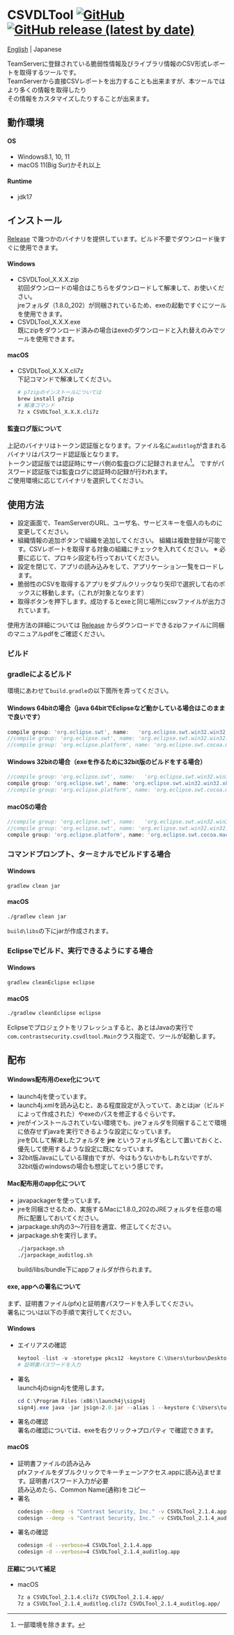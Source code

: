 # CSVDLTool [![GitHub](https://img.shields.io/github/license/Contrast-Security-OSS/CSVDLTool?color=blightgreen)](LICENSE) [![GitHub release (latest by date)](https://img.shields.io/github/v/release/Contrast-Security-OSS/CSVDLTool)](https://github.com/Contrast-Security-OSS/CSVDLTool/releases/latest)
[English](https://github.com/Contrast-Security-OSS/CSVDLTool/blob/main/README.md) | Japanese

TeamServerに登録されている脆弱性情報及びライブラリ情報のCSV形式レポートを取得するツールです。  
TeamServerから直接CSVレポートを出力することも出来ますが、本ツールではより多くの情報を取得したり  
その情報をカスタマイズしたりすることが出来ます。  

## 動作環境
#### OS
- Windows8.1, 10, 11
- macOS 11(Big Sur)かそれ以上

#### Runtime
- jdk17

## インストール
[Release](https://github.com/Contrast-Security-OSS/CSVDLTool/releases/latest) で幾つかのバイナリを提供しています。ビルド不要でダウンロード後すぐに使用できます。  
#### Windows
- CSVDLTool_X.X.X.zip  
  初回ダウンロードの場合はこちらをダウンロードして解凍して、お使いください。  
  jreフォルダ（1.8.0_202）が同梱されているため、exeの起動ですぐにツールを使用できます。
- CSVDLTool_X.X.X.exe  
  既にzipをダウンロード済みの場合はexeのダウンロードと入れ替えのみでツールを使用できます。
#### macOS
- CSVDLTool_X.X.X.cli7z  
  下記コマンドで解凍してください。  
  ```bash
  # p7zipのインストールについては
  brew install p7zip
  # 解凍コマンド
  7z x CSVDLTool_X.X.X.cli7z
  ```
#### 監査ログ版について
上記のバイナリはトークン認証版となります。ファイル名に`auditlog`が含まれるバイナリはパスワード認証版となります。  
トークン認証版では認証時にサーバ側の監査ログに記録されません[^1]。 ですがパスワード認証版では監査ログに認証時の記録が行われます。  
ご使用環境に応じてバイナリを選択してください。
[^1]: 一部環境を除きます。

## 使用方法
- 設定画面で、TeamServerのURL、ユーザ名、サービスキーを個人のものに変更してください。
- 組織情報の追加ボタンで組織を追加してください。
  組織は複数登録が可能です。CSVレポートを取得する対象の組織にチェックを入れてください。
  ※ 必要に応じて、プロキシ設定も行っておいてください。
- 設定を閉じて、アプリの読み込みをして、アプリケーション一覧をロードします。
- 脆弱性のCSVを取得するアプリをダブルクリックなり矢印で選択して右のボックスに移動します。（これが対象となります）
- 取得ボタンを押下します。成功するとexeと同じ場所にcsvファイルが出力されています。

使用方法の詳細については [Release](https://github.com/Contrast-Security-OSS/CSVDLTool/releases/latest) からダウンロードできるzipファイルに同梱のマニュアルpdfをご確認ください。

### ビルド
### gradleによるビルド
環境にあわせて`build.gradle`の以下箇所を弄ってください。
#### Windows 64bitの場合（java 64bitでEclipseなど動かしている場合はこのままで良いです）
```gradle
compile group: 'org.eclipse.swt', name:   'org.eclipse.swt.win32.win32.x86_64', version: '4.3'
//compile group: 'org.eclipse.swt', name: 'org.eclipse.swt.win32.win32.x86', version: '4.3'
//compile group: 'org.eclipse.platform', name: 'org.eclipse.swt.cocoa.macosx.x86_64', version: '3.109.0', transitive: false
```
#### Windows 32bitの場合（exeを作るために32bit版のビルドをする場合）
```gradle
//compile group: 'org.eclipse.swt', name:   'org.eclipse.swt.win32.win32.x86_64', version: '4.3'
compile group: 'org.eclipse.swt', name: 'org.eclipse.swt.win32.win32.x86', version: '4.3'
//compile group: 'org.eclipse.platform', name: 'org.eclipse.swt.cocoa.macosx.x86_64', version: '3.109.0', transitive: false
```
#### macOSの場合
```gradle
//compile group: 'org.eclipse.swt', name:   'org.eclipse.swt.win32.win32.x86_64', version: '4.3'
//compile group: 'org.eclipse.swt', name: 'org.eclipse.swt.win32.win32.x86', version: '4.3'
compile group: 'org.eclipse.platform', name: 'org.eclipse.swt.cocoa.macosx.x86_64', version: '3.109.0', transitive: false
```

### コマンドプロンプト、ターミナルでビルドする場合
#### Windows
```powershell
gradlew clean jar
```
#### macOS
```bash
./gradlew clean jar
```
`build\libs`の下にjarが作成されます。

### Eclipseでビルド、実行できるようにする場合
#### Windows
```powershell
gradlew cleanEclipse eclipse
```
#### macOS
```bash
./gradlew cleanEclipse eclipse
```
Eclipseでプロジェクトをリフレッシュすると、あとはJavaの実行で`com.contrastsecurity.csvdltool.Main`クラス指定で、ツールが起動します。

## 配布
#### Windows配布用のexe化について
- launch4jを使っています。
- launch4j.xmlを読み込むと、ある程度設定が入っていて、あとはjar（ビルドによって作成された）やexeのパスを修正するぐらいです。
- jreがインストールされていない環境でも、jreフォルダを同梱することで環境に依存せずjavaを実行できるような設定になっています。  
  jreをDLして解凍したフォルダを **jre** というフォルダ名として置いておくと、優先して使用するような設定に既になっています。
- 32bit版Javaにしている理由ですが、今はもうないかもしれないですが、32bit版のwindowsの場合も想定してという感じです。
#### Mac配布用のapp化について
- javapackagerを使っています。
- jreを同梱させるため、実施するMacに1.8.0_202のJREフォルダを任意の場所に配置しておいてください。
- jarpackage.sh内の3〜7行目を適宜、修正してください。
- jarpackage.shを実行します。
  ```bash
  ./jarpackage.sh
  ./jarpackage_auditlog.sh
  ```
  build/libs/bundle下にappフォルダが作られます。

#### exe, appへの署名について
まず、証明書ファイル(pfx)と証明書パスワードを入手してください。  
署名についは以下の手順で実行してください。  
#### Windows  
- エイリアスの確認
  ```powershell
  keytool -list -v -storetype pkcs12 -keystore C:\Users\turbou\Desktop\CSVDLTool_work\XXXXX.pfx
  # 証明書パスワードを入力
  ```
- 署名  
  launch4jのsign4jを使用します。
  ```powershell
  cd C:\Program Files (x86)\launch4j\sign4j
  sign4j.exe java -jar jsign-2.0.jar --alias 1 --keystore C:\Users\turbou\Desktop\CSVDLTool_work\XXXXX.pfx --storepass [パスワード] C:\Users\turbou\Desktop\CSVDLTool_work\common\CSVDLTool_2.1.4.exe
  ```
- 署名の確認  
  署名の確認については、exeを右クリック->プロパティ で確認できます。
#### macOS
- 証明書ファイルの読み込み  
  pfxファイルをダブルクリックでキーチェーンアクセス.appに読み込ませます。証明書パスワード入力が必要  
  読み込めたら、Common Name(通称)をコピー
- 署名
  ```bash
  codesign --deep -s "Contrast Security, Inc." -v CSVDLTool_2.1.4.app
  codesign --deep -s "Contrast Security, Inc." -v CSVDLTool_2.1.4_auditlog.app
  ```
- 署名の確認
  ```bash
  codesign -d --verbose=4 CSVDLTool_2.1.4.app
  codesign -d --verbose=4 CSVDLTool_2.1.4_auditlog.app
  ```
    
#### 圧縮について補足
- macOS
  ```bash
  7z a CSVDLTool_2.1.4.cli7z CSVDLTool_2.1.4.app/
  7z a CSVDLTool_2.1.4_auditlog.cli7z CSVDLTool_2.1.4_auditlog.app/
  ```
